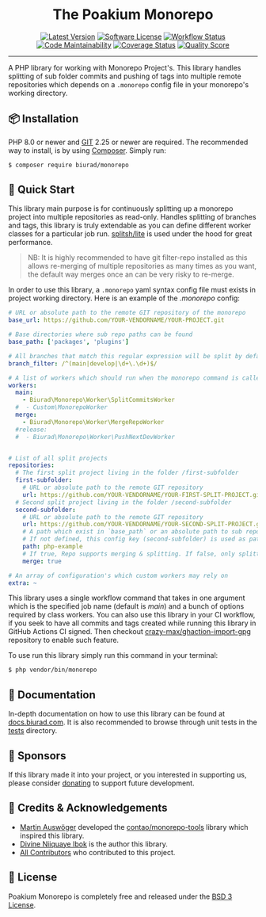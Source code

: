 <div align="center">

# The Poakium Monorepo

[![Latest Version](https://img.shields.io/packagist/v/biurad/monorepo.svg?style=flat-square)](https://packagist.org/packages/biurad/monorepo)
[![Software License](https://img.shields.io/badge/License-BSD--3-brightgreen.svg?style=flat-square)](LICENSE)
[![Workflow Status](https://img.shields.io/github/workflow/status/biurad/php-monorepo/build?style=flat-square)](https://github.com/biurad/php-monorepo/actions)
[![Code Maintainability](https://img.shields.io/codeclimate/maintainability/biurad/php-monorepo?style=flat-square)](https://codeclimate.com/github/biurad/php-monorepo)
[![Coverage Status](https://img.shields.io/codecov/c/github/biurad/php-monorepo?style=flat-square)](https://codecov.io/gh/biurad/php-monorepo)
[![Quality Score](https://img.shields.io/scrutinizer/g/biurad/php-monorepo.svg?style=flat-square)](https://scrutinizer-ci.com/g/biurad/php-monorepo)

</div>

---

A PHP library for working with Monorepo Project's. This library handles splitting of sub folder commits and pushing of tags into multiple remote repositories which depends on a `.monorepo` config file in your monorepo's working directory.

## 📦 Installation

PHP 8.0 or newer and [GIT][1] 2.25 or newer are required. The recommended way to install, is by using [Composer][2]. Simply run:

```bash
$ composer require biurad/monorepo
```

## 📍 Quick Start

This library main purpose is for continuously splitting up a monorepo project into multiple repositories as read-only. Handles splitting of branches and tags, this library is truly extendable as you can define different worker classes for a particular job run. [splitsh/lite][3] is used under the hood for great performance.

> NB: It is highly recommended to have git filter-repo installed as this allows re-merging of multiple repositories as many times as you want, the default way merges once an can be very risky to re-merge.

In order to use this library, a `.monorepo` yaml syntax config file must exists in project working directory.
Here is an example of the *.monorepo* config:

```yaml
# URL or absolute path to the remote GIT repository of the monorepo
base_url: https://github.com/YOUR-VENDORNAME/YOUR-PROJECT.git

# Base directories where sub repo paths can be found
base_path: ['packages', 'plugins']

# All branches that match this regular expression will be split by default
branch_filter: /^(main|develop|\d+\.\d+)$/

# A list of workers which should run when the monorepo command is called
workers:
  main:
    - Biurad\Monorepo\Worker\SplitCommitsWorker
  #  - Custom\MonorepoWorker
  merge:
    - Biurad\Monorepo\Worker\MergeRepoWorker
  #release:
  #  - Biurad\Monorepo\Worker\PushNextDevWorker


# List of all split projects
repositories:
  # The first split project living in the folder /first-subfolder
  first-subfolder:
    # URL or absolute path to the remote GIT repository
    url: https://github.com/YOUR-VENDORNAME/YOUR-FIRST-SPLIT-PROJECT.git
  # Second split project living in the folder /second-subfolder
  second-subfolder:
    # URL or absolute path to the remote GIT repository
    url: https://github.com/YOUR-VENDORNAME/YOUR-SECOND-SPLIT-PROJECT.git
    # A path which exist in `base_path` or an absolute path to sub repo
    # If not defined, this config key (second-subfolder) is used as path
    path: php-example
    # If true, Repo supports merging & splitting. If false, only splitting is supported
    merge: true

# An array of configuration's which custom workers may rely on
extra: ~
```

This library uses a single workflow command that takes in one argument which is the specified job name (default is *main*) and a bunch of options required by class workers. You can also use this library in your CI workflow, if you seek to have all commits and tags created while running this library in GitHub Actions CI signed. Then checkout [crazy-max/ghaction-import-gpg][4] repository to enable such feature.

To use run this library simply run this command in your terminal:

```bash
$ php vendor/bin/monorepo
```

## 📓 Documentation

In-depth documentation on how to use this library can be found at [docs.biurad.com][5]. It is also recommended to browse through unit tests in the [tests](./tests/) directory.

## 🙌 Sponsors

If this library made it into your project, or you interested in supporting us, please consider [donating][6] to support future development.

## 👥 Credits & Acknowledgements

- [Martin Auswöger][7] developed the [contao/monorepo-tools][8] library which inspired this library.
- [Divine Niiquaye Ibok][9] is the author this library.
- [All Contributors][10] who contributed to this project.

## 📄 License

Poakium Monorepo is completely free and released under the [BSD 3 License](LICENSE).

[1]: https://git-scm.com
[2]: https://getcomposer.org
[3]: https://githib.com/splitsh/lite
[4]: https://github.com/crazy-max/ghaction-import-gpg
[5]: https://docs.biurad.com/poakium/monorepo
[6]: https://biurad.com/sponsor
[7]: https://au.si/
[8]: https://github.com/contao/monorepo-tools
[9]: https://github.com/divineniiquaye
[10]: https://github.com/biurad/php-monorepo/contributors
